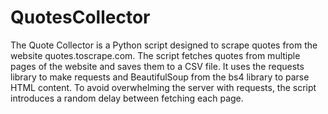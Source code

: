 # QuotesCollector
The Quote Collector is a Python script designed to scrape quotes from the website quotes.toscrape.com. The script fetches quotes from multiple pages of the website and saves them to a CSV file. It uses the requests library to make requests and BeautifulSoup from the bs4 library to parse HTML content. To avoid overwhelming the server with requests, the script introduces a random delay between fetching each page.
